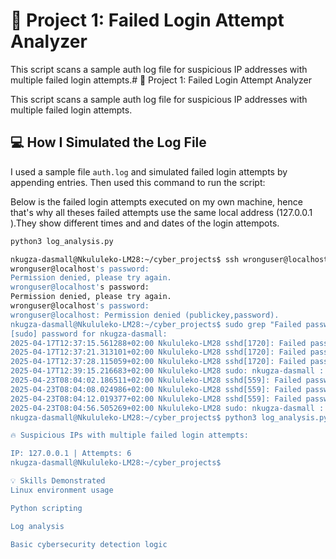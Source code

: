 # 🔐 Project 1: Failed Login Attempt Analyzer

This script scans a sample auth log file for suspicious IP addresses with multiple failed login attempts.# 🔐 Project 1: Failed Login Attempt Analyzer

This script scans a sample auth log file for suspicious IP addresses with multiple failed login attempts.

## 💻 How I Simulated the Log File

I used a sample file `auth.log` and simulated failed login attempts by appending entries. Then used this command to run the script:

Below is the failed login attempts executed on my own machine, hence that's why all theses failed attempts use the same 
local address (127.0.0.1 ).They show different times and and dates of the login attempots.

```bash
python3 log_analysis.py

nkugza-dasmall@Nkululeko-LM28:~/cyber_projects$ ssh wronguser@localhost
wronguser@localhost's password:
Permission denied, please try again.
wronguser@localhost's password:
Permission denied, please try again.
wronguser@localhost's password:
wronguser@localhost: Permission denied (publickey,password).
nkugza-dasmall@Nkululeko-LM28:~/cyber_projects$ sudo grep "Failed password" /var/log/auth.log
[sudo] password for nkugza-dasmall:
2025-04-17T12:37:15.561288+02:00 Nkululeko-LM28 sshd[1720]: Failed password for invalid user wronguser from 127.0.0.1 port 34932 ssh2
2025-04-17T12:37:21.313101+02:00 Nkululeko-LM28 sshd[1720]: Failed password for invalid user wronguser from 127.0.0.1 port 34932 ssh2
2025-04-17T12:37:28.115059+02:00 Nkululeko-LM28 sshd[1720]: Failed password for invalid user wronguser from 127.0.0.1 port 34932 ssh2
2025-04-17T12:39:15.216683+02:00 Nkululeko-LM28 sudo: nkugza-dasmall : TTY=pts/0 ; PWD=/home/nkugza-dasmall/bruce-force-detector ; USER=root ; COMMAND=/usr/bin/grep 'Failed password' /var/log/auth.log
2025-04-23T08:04:02.186511+02:00 Nkululeko-LM28 sshd[559]: Failed password for invalid user wronguser from 127.0.0.1 port 32898 ssh2
2025-04-23T08:04:08.024986+02:00 Nkululeko-LM28 sshd[559]: Failed password for invalid user wronguser from 127.0.0.1 port 32898 ssh2
2025-04-23T08:04:12.019377+02:00 Nkululeko-LM28 sshd[559]: Failed password for invalid user wronguser from 127.0.0.1 port 32898 ssh2
2025-04-23T08:04:56.505269+02:00 Nkululeko-LM28 sudo: nkugza-dasmall : TTY=pts/0 ; PWD=/home/nkugza-dasmall/cyber_projects ; USER=root ; COMMAND=/usr/bin/grep 'Failed password' /var/log/auth.log
nkugza-dasmall@Nkululeko-LM28:~/cyber_projects$ python3 log_analysis.py

🔥 Suspicious IPs with multiple failed login attempts:

IP: 127.0.0.1 | Attempts: 6
nkugza-dasmall@Nkululeko-LM28:~/cyber_projects$

💡 Skills Demonstrated
Linux environment usage

Python scripting

Log analysis

Basic cybersecurity detection logic
